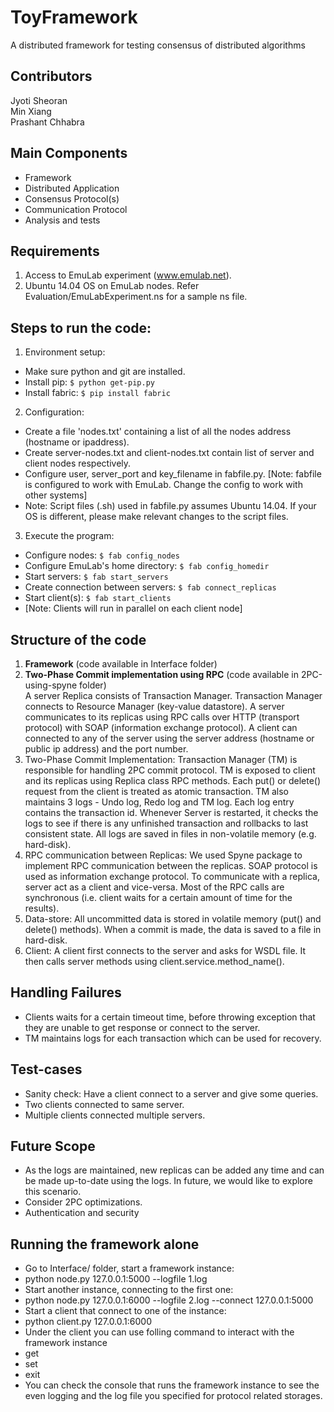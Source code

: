 # ToyFramework
A distributed framework for testing consensus of distributed algorithms

## Contributors
Jyoti Sheoran   
Min Xiang   
Prashant Chhabra   

## Main Components
- Framework   
- Distributed Application  
- Consensus Protocol(s)  
- Communication Protocol  
- Analysis and tests  

## Requirements
1. Access to EmuLab experiment (www.emulab.net). 
2. Ubuntu 14.04 OS on EmuLab nodes. Refer Evaluation/EmuLabExperiment.ns for a sample ns file.

## Steps to run the code:
1. Environment setup:
 - Make sure python and git are installed. 
 - Install pip: `$ python get-pip.py`      
 - Install fabric: `$ pip install fabric`     
2. Configuration:
 - Create a file 'nodes.txt' containing a list of all the nodes address (hostname or ipaddress). 
 - Create server-nodes.txt and client-nodes.txt contain list of server and client nodes respectively.
 - Configure user, server_port and key_filename in fabfile.py.  [Note: fabfile is configured to work with EmuLab. Change the config to work with other systems]
 - Note: Script files (.sh) used in fabfile.py assumes Ubuntu 14.04. If your OS is different, please make relevant changes to the script files.
3. Execute the program:
 - Configure nodes: `$ fab config_nodes`  
 - Configure EmuLab's home directory: `$ fab config_homedir`
 - Start servers: `$ fab start_servers`
 - Create connection between servers: `$ fab connect_replicas`
 - Start client(s): `$ fab start_clients`   
 - [Note: Clients will run in parallel on each client node]   

## Structure of the code
1. **Framework** (code available in Interface folder)    
2. **Two-Phase Commit implementation using RPC** (code available in 2PC-using-spyne folder)    
A server Replica consists of Transaction Manager. Transaction Manager connects to Resource Manager (key-value datastore). A server communicates to its replicas using RPC calls over HTTP (transport protocol) with SOAP (information exchange protocol). A client can connected to any of the server using the server address (hostname or public ip address) and the port number.
 1. Two-Phase Commit Implementation: Transaction Manager (TM) is responsible for handling 2PC commit protocol. TM is exposed to client and its replicas using Replica class RPC methods. Each put() or delete() request from the client is treated as atomic transaction. TM also maintains 3 logs - Undo log, Redo log and TM log. Each log entry contains the transaction id. Whenever Server is restarted, it checks the logs to see if there is any unfinished transaction and rollbacks to last consistent state. All logs are saved in files in non-volatile memory (e.g. hard-disk).
 2. RPC communication between Replicas: We used Spyne package to implement RPC communication between the replicas. SOAP protocol is used as information exchange protocol. To communicate with a replica, server act as a client and vice-versa. Most of the RPC calls are synchronous (i.e. client waits for a certain amount of time for the results).
 3. Data-store: All uncommitted data is stored in volatile memory (put() and delete() methods). When a commit is made, the data is saved to a file in hard-disk. 
 4. Client: A client first connects to the server and asks for WSDL file. It then calls server methods using client.service.method_name().

## Handling Failures
- Clients waits for a certain timeout time, before throwing exception that they are unable to get response or connect to the server.
- TM maintains logs for each transaction which can be used for recovery.

## Test-cases
- Sanity check: Have a client connect to a server and give some queries.
- Two clients connected to same server.
- Multiple clients connected multiple servers. 

## Future Scope
- As the logs are maintained, new replicas can be added any time and can be made up-to-date using the logs. In future, we would like to explore this scenario.
- Consider 2PC optimizations.
- Authentication and security

## Running the framework alone
- Go to Interface/ folder, start a framework instance:
 - python node.py 127.0.0.1:5000 --logfile 1.log
- Start another instance, connecting to the first one:
 - python node.py 127.0.0.1:6000 --logfile 2.log --connect 127.0.0.1:5000
- Start a client that connect to one of the instance:
 - python client.py 127.0.0.1:6000
- Under the client you can use folling command to interact with the framework instance
 - get <key>
 - set <key> <value>
 - exit
- You can check the console that runs the framework instance to see the even logging and the log file you specified for protocol related storages.

